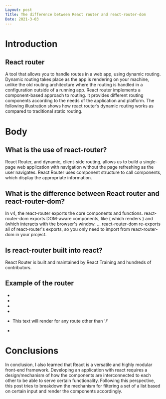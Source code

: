 ```yaml
---
Layout: post
Title: The difference between React router and react-router-dom
Date: 2021-3-03
---
```


# Introduction

## React router

A tool that allows you to handle routes in a web app, using dynamic routing. Dynamic routing takes place as the app is rendering on your machine, unlike the old routing architecture where the routing is handled in a configuration outside of a running app. React router implements a component-based approach to routing. It provides different routing components according to the needs of the application and platform. The following illustration shows how react router’s dynamic routing works as compared to traditional static routing.

# Body

## What is the use of react-router?

React Router, and dynamic, client-side routing, allows us to build a single-page web application with navigation without the page refreshing as the user navigates. React Router uses component structure to call components, which display the appropriate information.

## What is the difference between React router and react-router-dom?

In v4, the react-router exports the core components and functions. react-router-dom exports DOM-aware components, like <Link> ( which renders <a> ) and (which interacts with the browser's window. ... react-router-dom re-exports all of react-router's exports, so you only need to import from react-router-dom in your project.

## Is react-router built into react?

React Router is built and maintained by React Training and hundreds of contributors.

## Example of the router

- <Route exact path="/"><Home /></Route>
- <Route path="/category"><Category /></Route>
- <Route path="/products"><Products /></Route>
- <Route path="/:id">
- <p>This text will render for any route other than '/'</p>
- </Route>

# Conclusions

In conclusion, I also learned that React is a versatile and highly modular front-end framework. Developing an application with react requires a design/mechanism of how the components are interconnected to each other to be able to serve certain functionality. Following this perspective, this post tries to breakdown the mechanism for filtering a set of a list based on certain input and render the components accordingly.
